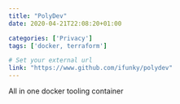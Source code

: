 ```yaml
---
title: "PolyDev"
date: 2020-04-21T22:08:20+01:00

categories: ['Privacy']
tags: ['docker, terraform']

# Set your external url
link: "https://www.github.com/ifunky/polydev"
---
```

All in one docker tooling container
